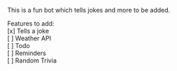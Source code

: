 This is a fun bot which tells jokes and more to be added. <br>

Features to add: <br>
[x] Tells a joke <br>
[ ] Weather API <br>
[ ] Todo <br>
[ ] Reminders <br>
[ ] Random Trivia <br>
